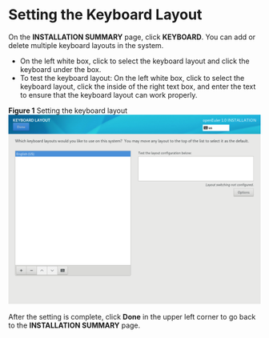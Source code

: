 # Setting the Keyboard Layout<a name="EN-US_TOPIC_0214071179"></a>

On the  **INSTALLATION SUMMARY**  page, click  **KEYBOARD**. You can add or delete multiple keyboard layouts in the system.

-   On the left white box, click to select the keyboard layout and click the keyboard under the box.
-   To test the keyboard layout: On the left white box, click to select the keyboard layout, click the inside of the right text box, and enter the text to ensure that the keyboard layout can work properly.

**Figure  1**  Setting the keyboard layout<a name="en-us_topic_0186390097_en-us_topic_0122145868_fig17366454247"></a>  
![](figures/setting-the-keyboard-layout.png "setting-the-keyboard-layout")

After the setting is complete, click  **Done**  in the upper left corner to go back to the  **INSTALLATION SUMMARY**  page.

